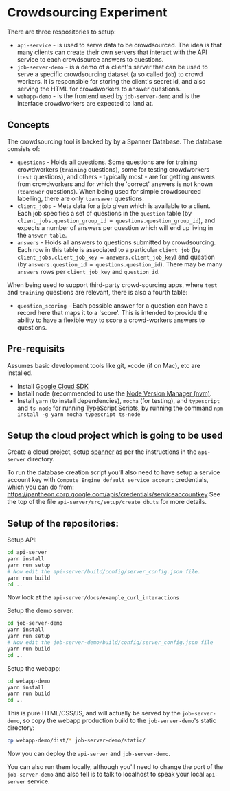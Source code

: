 # Crowdsourcing Experiment

There are three respositories to setup:

* `api-service` - is used to serve data to be crowdsourced. The idea is that
  many clients can create their own servers that interact with the API service
  to each crowdsource answers to questions.
* `job-server-demo` - is a demo of a client's server that can be used to serve a
  specific crowdsourcing dataset (a so called `job`) to crowd workers. It is
  responsible for storing the client's secret id, and also serving the HTML for
  crowdworkers to answer questions.
* `webapp-demo` - is the frontend used by `job-server-demo` and is the interface
  crowdworkers are expected to land at.


## Concepts

The crowdsourcing tool is backed by by a Spanner Database. The database consists
of:

* `questions` - Holds all questions. Some questions are for training
  crowdworkers (`training` questions), some for testing crowdworkers (`test`
  questions), and others - typically most - are for getting answers from
  crowdworkers and for which the 'correct' answers is not known (`toanswer`
  questions). When being used for simple crowdsourced labelling, there are only
  `toansawer` questions.
* `client_jobs` - Meta data for a job given which is available to a client. Each
  job specifies a set of questions in the `question` table (by
  `client_jobs.question_group_id = questions.question_group_id`), and expects a
  number of answers per question which will end up living in the `answer table`.
* `answers` - Holds all answers to questions submitted by crowdsourcing. Each
  row in this table is associated to a particular `client_job` (by
  `client_jobs.client_job_key = answers.client_job_key`) and question (by
  `answers.question_id = questions.question_id`). There may be many `answers`
  rows per `client_job_key` and `question_id`.

When being used to support third-party crowd-sourcing apps, where `test` and
`training` questions are relevant, there is also a fourth table:

* `question_scoring` - Each possible answer for a question can have a record
  here that maps it to a 'score'. This is intended to provide the ability to
  have a flexible way to score a crowd-workers answers to questions.


## Pre-requisits

Assumes basic development tools like git, xcode (if on Mac), etc are installed.

* Install [Google Cloud SDK](https://cloud.google.com/sdk/)
* Install node (recommended to use the [Node Version Manager (nvm)](https://github.com/creationix/nvm/blob/master/README.md#installation).
* Install `yarn` (to install dependencies), `mocha` (for testing), and
  `typescript` and `ts-node` for running TypeScript Scripts, by running the
  command `npm install -g yarn mocha typescript ts-node`


## Setup the cloud project which is going to be used

Create a cloud project, setup
[spanner](https://pantheon.corp.google.com/spanner/instances/crowdsource/databases)
as per the instructions in the `api-server` directory.

To run the database creation script you'll also need to have setup a service
account key with `Compute Engine default service account` credentials, which
you can do from:
https://pantheon.corp.google.com/apis/credentials/serviceaccountkey
See the top of the file `api-server/src/setup/create_db.ts` for more details.


## Setup of the repositories:

Setup API:

```bash
cd api-server
yarn install
yarn run setup
# Now edit the api-server/build/config/server_config.json file.
yarn run build
cd ..
```

Now look at the `api-server/docs/example_curl_interactions`


Setup the demo server:

```bash
cd job-server-demo
yarn install
yarn run setup
# Now edit the job-server-demo/build/config/server_config.json file
yarn run build
cd ..
```


Setup the webapp:

```bash
cd webapp-demo
yarn install
yarn run build
cd ..
```

This is pure HTML/CSS/JS, and will actually be served by the
`job-server-demo`, so copy the webapp production build to the
`job-server-demo`'s static directory:

```bash
cp webapp-demo/dist/* job-server-demo/static/
```

Now you can deploy the `api-server` and `job-server-demo`.

You can also run them locally, although you'll need to change the port of
the `job-server-demo` and also tell is to talk to localhost to speak your
local `api-server` service.
